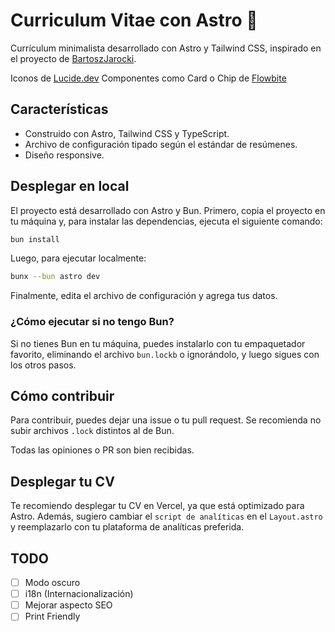 # Curriculum Vitae con Astro 🚀

Currículum minimalista desarrollado con Astro y Tailwind CSS, inspirado en el proyecto de [BartoszJarocki](https://github.com/BartoszJarocki/cv).

Iconos de [Lucide.dev](https://lucide.dev/)
Componentes como Card o Chip de [Flowbite](https://flowbite.com/)

## Características
- Construido con Astro, Tailwind CSS y TypeScript.
- Archivo de configuración tipado según el estándar de resúmenes.
- Diseño responsive.

## Desplegar en local

El proyecto está desarrollado con Astro y Bun. Primero, copia el proyecto en tu máquina y, para instalar las dependencias, ejecuta el siguiente comando:

```bash
bun install
```

Luego, para ejecutar localmente:

```bash
bunx --bun astro dev
```

Finalmente, edita el archivo de configuración y agrega tus datos.

### ¿Cómo ejecutar si no tengo Bun?

Si no tienes Bun en tu máquina, puedes instalarlo con tu empaquetador favorito, eliminando el archivo `bun.lockb` o ignorándolo, y luego sigues con los otros pasos.

## Cómo contribuir

Para contribuir, puedes dejar una issue o tu pull request. Se recomienda no subir archivos `.lock` distintos al de Bun. 

Todas las opiniones o PR son bien recibidas.

## Desplegar tu CV

Te recomiendo desplegar tu CV en Vercel, ya que está optimizado para Astro. Además, sugiero cambiar el `script de analíticas` en el `Layout.astro` y reemplazarlo con tu plataforma de analíticas preferida.

## TODO
- [ ] Modo oscuro
- [ ] i18n (Internacionalización)
- [ ] Mejorar aspecto SEO
- [ ] Print Friendly
